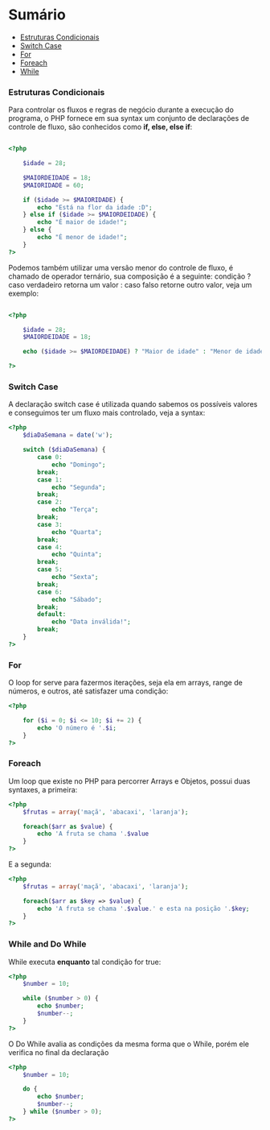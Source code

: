 # Sumário

- [Estruturas Condicionais](#estruturas-condicionais)
- [Switch Case](#switch-case)
- [For](#for)
- [Foreach](#foreach)
- [While](#while-and-do-while)

### Estruturas Condicionais

Para controlar os fluxos e regras de negócio durante a execução do programa,
o PHP fornece em sua syntax um conjunto de declarações de controle de fluxo,
são conhecidos como **if, else, else if**:

```php

<?php

    $idade = 28;

    $MAIORDEIDADE = 18;
    $MAIORIDADE = 60;

    if ($idade >= $MAIORIDADE) {
        echo "Está na flor da idade :D";
    } else if ($idade >= $MAIORDEIDADE) {
        echo "É maior de idade!";
    } else {
        echo "É menor de idade!";
    }
?>

```
Podemos também utilizar uma versão menor do controle de fluxo, é
chamado de operador ternário, sua composição é a seguinte:
condição ? caso verdadeiro retorna um valor : caso falso retorne outro valor,
veja um exemplo:

```php

<?php

    $idade = 28;
    $MAIORDEIDADE = 18;

    echo ($idade >= $MAIORDEIDADE) ? "Maior de idade" : "Menor de idade";

?>

```

### Switch Case

A declaração switch case é utilizada quando sabemos os possíveis valores
e conseguimos ter um fluxo mais controlado, veja a syntax:

```php
<?php
    $diaDaSemana = date('w');

    switch ($diaDaSemana) {
        case 0:
            echo "Domingo";
        break;
        case 1:
            echo "Segunda";
        break;
        case 2:
            echo "Terça";
        break;
        case 3:
            echo "Quarta";
        break;
        case 4:
            echo "Quinta";
        break;
        case 5:
            echo "Sexta";
        break;
        case 6:
            echo "Sábado";
        break;
        default:
            echo "Data inválida!";
        break;
    }
?>
```

### For

O loop for serve para fazermos iterações, seja ela em arrays, range de números, e outros, até satisfazer uma condição:

```php
<?php

    for ($i = 0; $i <= 10; $i += 2) {
        echo 'O número é '.$i;
    }
?>
```

### Foreach

Um loop que existe no PHP para percorrer Arrays e Objetos, possui duas syntaxes, a primeira:

```php
<?php
    $frutas = array('maçã', 'abacaxi', 'laranja');

    foreach($arr as $value) {
        echo 'A fruta se chama '.$value
    }
?>
```

E a segunda:

```php
<?php
    $frutas = array('maçã', 'abacaxi', 'laranja');

    foreach($arr as $key => $value) {
        echo 'A fruta se chama '.$value.' e esta na posição '.$key;
    }
?>
```

### While and Do While

While executa **enquanto** tal condição for true:

```php
<?php
    $number = 10;

    while ($number > 0) {
        echo $number;
        $number--;
    }
?>
```

O Do While avalia as condições da mesma forma que o While, porém ele verifica no final da declaração

```php
<?php
    $number = 10;

    do {
        echo $number;
        $number--;
    } while ($number > 0);
?>
```

